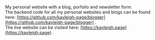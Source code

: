 My personal website with a blog, porfolio and newsletter form.  
The backend code for all my personal websites and blogs can be found here: [https://github.com/kayleigh-page/blogger](https://github.com/kayleigh-page/blogger) .  
The live website can be visited here: [https://kayleigh.page](https://kayleigh.page) .

